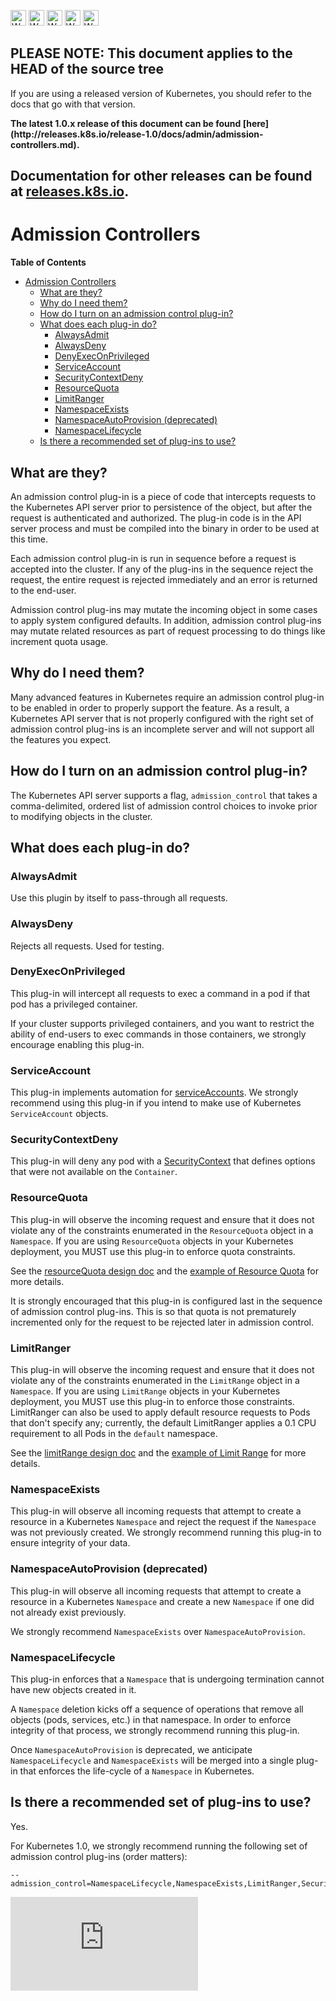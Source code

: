 <!-- BEGIN MUNGE: UNVERSIONED_WARNING -->

<!-- BEGIN STRIP_FOR_RELEASE -->

<img src="http://kubernetes.io/img/warning.png" alt="WARNING"
     width="25" height="25">
<img src="http://kubernetes.io/img/warning.png" alt="WARNING"
     width="25" height="25">
<img src="http://kubernetes.io/img/warning.png" alt="WARNING"
     width="25" height="25">
<img src="http://kubernetes.io/img/warning.png" alt="WARNING"
     width="25" height="25">
<img src="http://kubernetes.io/img/warning.png" alt="WARNING"
     width="25" height="25">

<h2>PLEASE NOTE: This document applies to the HEAD of the source tree</h2>

If you are using a released version of Kubernetes, you should
refer to the docs that go with that version.

<strong>
The latest 1.0.x release of this document can be found
[here](http://releases.k8s.io/release-1.0/docs/admin/admission-controllers.md).

Documentation for other releases can be found at
[releases.k8s.io](http://releases.k8s.io).
</strong>
--

<!-- END STRIP_FOR_RELEASE -->

<!-- END MUNGE: UNVERSIONED_WARNING -->

# Admission Controllers

**Table of Contents**
<!-- BEGIN MUNGE: GENERATED_TOC -->
- [Admission Controllers](#admission-controllers)
  - [What are they?](#what-are-they)
  - [Why do I need them?](#why-do-i-need-them)
  - [How do I turn on an admission control plug-in?](#how-do-i-turn-on-an-admission-control-plug-in)
  - [What does each plug-in do?](#what-does-each-plug-in-do)
    - [AlwaysAdmit](#alwaysadmit)
    - [AlwaysDeny](#alwaysdeny)
    - [DenyExecOnPrivileged](#denyexeconprivileged)
    - [ServiceAccount](#serviceaccount)
    - [SecurityContextDeny](#securitycontextdeny)
    - [ResourceQuota](#resourcequota)
    - [LimitRanger](#limitranger)
    - [NamespaceExists](#namespaceexists)
    - [NamespaceAutoProvision (deprecated)](#namespaceautoprovision-deprecated)
    - [NamespaceLifecycle](#namespacelifecycle)
  - [Is there a recommended set of plug-ins to use?](#is-there-a-recommended-set-of-plug-ins-to-use)

<!-- END MUNGE: GENERATED_TOC -->

## What are they?

An admission control plug-in is a piece of code that intercepts requests to the Kubernetes
API server prior to persistence of the object, but after the request is authenticated
and authorized.  The plug-in code is in the API server process
and must be compiled into the binary in order to be used at this time.

Each admission control plug-in is run in sequence before a request is accepted into the cluster.  If
any of the plug-ins in the sequence reject the request, the entire request is rejected immediately
and an error is returned to the end-user.

Admission control plug-ins may mutate the incoming object in some cases to apply system configured
defaults.  In addition, admission control plug-ins may mutate related resources as part of request
processing to do things like increment quota usage.

## Why do I need them?

Many advanced features in Kubernetes require an admission control plug-in to be enabled in order
to properly support the feature.  As a result, a Kubernetes API server that is not properly
configured with the right set of admission control plug-ins is an incomplete server and will not
support all the features you expect.

## How do I turn on an admission control plug-in?

The Kubernetes API server supports a flag, ```admission_control``` that takes a comma-delimited,
ordered list of admission control choices to invoke prior to modifying objects in the cluster.

## What does each plug-in do?

### AlwaysAdmit

Use this plugin by itself to pass-through all requests.

### AlwaysDeny

Rejects all requests.  Used for testing.

### DenyExecOnPrivileged

This plug-in will intercept all requests to exec a command in a pod if that pod has a privileged container.

If your cluster supports privileged containers, and you want to restrict the ability of end-users to exec
commands in those containers, we strongly encourage enabling this plug-in.

### ServiceAccount

This plug-in implements automation for [serviceAccounts](../user-guide/service-accounts.md).
We strongly recommend using this plug-in if you intend to make use of Kubernetes ```ServiceAccount``` objects.

### SecurityContextDeny

This plug-in will deny any pod with a [SecurityContext](../user-guide/security-context.md) that defines options that were not available on the ```Container```.

### ResourceQuota

This plug-in will observe the incoming request and ensure that it does not violate any of the constraints
enumerated in the ```ResourceQuota``` object in a ```Namespace```.  If you are using ```ResourceQuota```
objects in your Kubernetes deployment, you MUST use this plug-in to enforce quota constraints.

See the [resourceQuota design doc](../design/admission_control_resource_quota.md) and the [example of Resource Quota](../user-guide/resourcequota/) for more details.

It is strongly encouraged that this plug-in is configured last in the sequence of admission control plug-ins.  This is
so that quota is not prematurely incremented only for the request to be rejected later in admission control.

### LimitRanger

This plug-in will observe the incoming request and ensure that it does not violate any of the constraints
enumerated in the ```LimitRange``` object in a ```Namespace```.  If you are using ```LimitRange``` objects in
your Kubernetes deployment, you MUST use this plug-in to enforce those constraints. LimitRanger can also
be used to apply default resource requests to Pods that don't specify any; currently, the default LimitRanger
applies a 0.1 CPU requirement to all Pods in the ```default``` namespace.

See the [limitRange design doc](../design/admission_control_limit_range.md) and the [example of Limit Range](../user-guide/limitrange/) for more details.

### NamespaceExists

This plug-in will observe all incoming requests that attempt to create a resource in a Kubernetes ```Namespace```
and reject the request if the ```Namespace``` was not previously created.  We strongly recommend running
this plug-in to ensure integrity of your data.

### NamespaceAutoProvision (deprecated)

This plug-in will observe all incoming requests that attempt to create a resource in a Kubernetes ```Namespace```
and create a new ```Namespace``` if one did not already exist previously.

We strongly recommend ```NamespaceExists``` over ```NamespaceAutoProvision```.

### NamespaceLifecycle

This plug-in enforces that a ```Namespace``` that is undergoing termination cannot have new objects created in it.

A ```Namespace``` deletion kicks off a sequence of operations that remove all objects (pods, services, etc.) in that
namespace.  In order to enforce integrity of that process, we strongly recommend running this plug-in.

Once ```NamespaceAutoProvision``` is deprecated, we anticipate ```NamespaceLifecycle``` and ```NamespaceExists``` will
be merged into a single plug-in that enforces the life-cycle of a ```Namespace``` in Kubernetes.

## Is there a recommended set of plug-ins to use?

Yes.

For Kubernetes 1.0, we strongly recommend running the following set of admission control plug-ins (order matters):

```shell
--admission_control=NamespaceLifecycle,NamespaceExists,LimitRanger,SecurityContextDeny,ServiceAccount,ResourceQuota
```


<!-- BEGIN MUNGE: GENERATED_ANALYTICS -->
[![Analytics](https://kubernetes-site.appspot.com/UA-36037335-10/GitHub/docs/admin/admission-controllers.md?pixel)]()
<!-- END MUNGE: GENERATED_ANALYTICS -->
